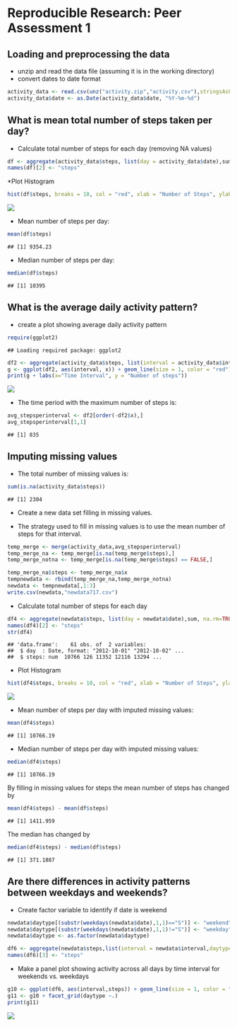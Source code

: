 # Reproducible Research: Peer Assessment 1


## Loading and preprocessing the data
* unzip and read the data file (assuming it is in the working directory)
* convert dates to date format


```r
activity_data <- read.csv(unz("activity.zip","activity.csv"),stringsAsFactors = FALSE)
activity_data$date <- as.Date(activity_data$date, "%Y-%m-%d")
```
## What is mean total number of steps taken per day?

* Calculate total number of steps for each day (removing NA values)

```r
df <- aggregate(activity_data$steps, list(day = activity_data$date),sum, na.rm=TRUE)
names(df)[2] <- "steps"
```

*Plot Histogram


```r
hist(df$steps, breaks = 10, col = "red", xlab = "Number of Steps", ylab = "Frequency", main ="Number of steps taken each day")
```

![](PA1_template_files/figure-html/histogram1-1.png) 


* Mean number of steps per day:

```r
mean(df$steps)
```

```
## [1] 9354.23
```

* Median number of steps per day:

```r
median(df$steps)
```

```
## [1] 10395
```


## What is the average daily activity pattern?
* create a plot showing average daily activity pattern

```r
require(ggplot2)
```

```
## Loading required package: ggplot2
```

```r
df2 <- aggregate(activity_data$steps, list(interval = activity_data$interval),mean, na.rm=TRUE)
g <- ggplot(df2, aes(interval, x)) + geom_line(size = 1, color = "red") + ggtitle("Average Daily Activity Pattern")
print(g + labs(x="Time Interval", y = "Number of steps"))
```

![](PA1_template_files/figure-html/activityplot1-1.png) 


* The time period with the maximum number of steps is:


```r
avg_stepsperinterval <- df2[order(-df2$x),]
avg_stepsperinterval[1,1]
```

```
## [1] 835
```

## Imputing missing values

* The total number of missing values is:

```r
sum(is.na(activity_data$steps))
```

```
## [1] 2304
```

* Create a new data set filling in missing values.

* The strategy used to fill in missing values is to use the mean number of steps for that interval.

```r
temp_merge <- merge(activity_data,avg_stepsperinterval)
temp_merge_na <- temp_merge[is.na(temp_merge$steps),]
temp_merge_notna <- temp_merge[is.na(temp_merge$steps) == FALSE,]

temp_merge_na$steps <- temp_merge_na$x
tempnewdata <- rbind(temp_merge_na,temp_merge_notna)
newdata <- tempnewdata[,1:3]
write.csv(newdata,"newdata717.csv")
```


* Calculate total number of steps for each day

```r
df4 <- aggregate(newdata$steps, list(day = newdata$date),sum, na.rm=TRUE)
names(df4)[2] <- "steps"
str(df4)
```

```
## 'data.frame':	61 obs. of  2 variables:
##  $ day  : Date, format: "2012-10-01" "2012-10-02" ...
##  $ steps: num  10766 126 11352 12116 13294 ...
```

* Plot Histogram


```r
hist(df4$steps, breaks = 10, col = "red", xlab = "Number of Steps", ylab = "Frequency", main ="Number of steps taken each day")
```

![](PA1_template_files/figure-html/histogram2-1.png) 


* Mean number of steps per day with imputed missing values:

```r
mean(df4$steps)
```

```
## [1] 10766.19
```

* Median number of steps per day with imputed missing values:

```r
median(df4$steps)
```

```
## [1] 10766.19
```

By filling in missing values for steps the mean number of steps has changed by


```r
mean(df4$steps) - mean(df$steps)
```

```
## [1] 1411.959
```

The median has changed by

```r
median(df4$steps) - median(df$steps)
```

```
## [1] 371.1887
```

## Are there differences in activity patterns between weekdays and weekends?

* Create factor variable to identify if date is weekend

```r
newdata$daytype[(substr(weekdays(newdata$date),1,1)=="S")] <- "weekend"
newdata$daytype[(substr(weekdays(newdata$date),1,1)!="S")] <- "weekday"
newdata$daytype <- as.factor(newdata$daytype)

df6 <- aggregate(newdata$steps,list(interval = newdata$interval,daytype = newdata$daytype),mean)
names(df6)[3] <- "steps"
```


* Make a panel plot showing activity across all days by time interval for weekends vs. weekdays


```r
g10 <- ggplot(df6, aes(interval,steps)) + geom_line(size = 1, color = "red") + ggtitle("Steps by Time Interval")
g11 <- g10 + facet_grid(daytype ~.)
print(g11)
```

![](PA1_template_files/figure-html/activityplot2-1.png) 

